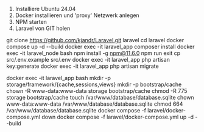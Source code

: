 1. Installiere Ubuntu 24.04
2. Docker installieren und 'proxy' Netzwerk anlegen
3. NPM starten
4. Laravel von GIT holen 

git clone https://github.com/kjandr/Laravel.git laravel
cd laravel
docker compose up -d --build
docker exec -it laravel_app composer install
docker exec -it laravel_node bash
npm install -g npm@11.6.0
npm run
exit
cp src/.env.example src/.env
docker exec -it laravel_app php artisan key:generate
docker exec -it laravel_app php artisan migrate

docker exec -it laravel_app bash
mkdir -p storage/framework/{cache,sessions,views}
mkdir -p bootstrap/cache
chown -R www-data:www-data storage bootstrap/cache
chmod -R 775 storage bootstrap/cache
touch /var/www/database/database.sqlite
chown www-data:www-data /var/www/database/database.sqlite
chmod 664 /var/www/database/database.sqlite
docker compose -f laravel/docker-compose.yml down
docker compose -f laravel/docker-compose.yml up -d --build

